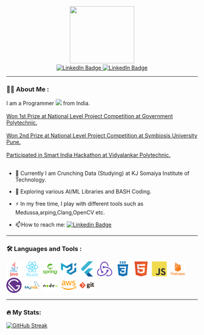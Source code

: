

<div id="header" align="center">
  <img src="https://media0.giphy.com/media/wLNuW1tCKRiPmDV5Y4/giphy.webp" width="170" height="150"/>
</div>


<div id="badges" align="center">
 <a href="https://www.linkedin.com/in/haider-jawadwala-073491247"> 
<img src="https://img.shields.io/badge/LinkedIn-blue?style=for-the-badge&logo=linkedin&logoColor=white" alt="LinkedIn Badge"/>
</a>
<a href="https://mail.google.com/mail/u/haidersjawadwala@gmail.com/#compose"> 
<img src="https://img.shields.io/badge/Gmail-D14836?style=for-the-badge&logo=gmail&logoColor=white" alt="LinkedIn Badge"/>
</a>
</div>

---

### :man_technologist: About Me :
I am a Programmer <img src="https://media.giphy.com/media/WUlplcMpOCEmTGBtBW/giphy.gif" width="30"> from India.<br><br>
<a href="https://drive.google.com/file/d/1F6jaLV3wnJJCg5f7fUCQ6GUm9oyBTSVd/view?usp=sharing">
Won 1st Prize at National Level Project Competition at Government Polytechnic.
</a><br><br>
<a href="https://drive.google.com/file/d/1HBquKsnXn8hRbxRtHCD8X9EbgsHPD-S7/view">
Won 2nd Prize at National Level Project Competition at Symbiosis University Pune.
</a><br><br>
<a href="https://drive.google.com/file/d/1BehfhjqMDcsS2QBUr3Gf68SCzcr78I_k/view">
Participated in Smart India Hackathon at Vidyalankar Polytechnic.
</a><br><br>

- :telescope: Currently I am Crunching Data (Studying) at KJ Somaiya Institute of Technology. 

- :seedling: Exploring various AI/ML Libraries and BASH Coding. 

- :zap: In my free time, I play with different tools such as Medussa,arping,Clang,OpenCV etc. 

- :mailbox:How to reach me: [![Linkedin Badge](https://img.shields.io/badge/LinkedIn-blue?style=for-the-badge&logo=linkedin&logoColor=white)](https://www.linkedin.com/in/haider-jawadwala-073491247)

---

### :hammer_and_wrench: Languages and Tools :

<div> 
<img src="https://github.com/devicons/devicon/blob/master/icons/java/java-original-wordmark.svg" title="Java" alt="Java" width="40" height="40"/>&nbsp; 
<img src="https://github.com/devicons/devicon/blob/master/icons/react/react-original-wordmark.svg" title="React" alt="React" width="40" height="40"/>&nbsp; 
<img src="https://github.com/devicons/devicon/blob/master/icons/spring/spring-original-wordmark.svg" title="Spring" alt="Spring" width="40" height="40"/>&nbsp; 
<img src="https://github.com/devicons/devicon/blob/master/icons/materialui/materialui-original.svg" title="Material UI" alt="Material UI" width="40" height="40"/>&nbsp; 
<img src="https://github.com/devicons/devicon/blob/master/icons/flutter/flutter-original.svg" title="Flutter" alt="Flutter" width="40" height="40"/>&nbsp; 
<img src="https://github.com/devicons/devicon/blob/master/icons/redux/redux-original.svg" title="Redux" alt="Redux " width="40" height="40"/>&nbsp; 
<img src="https://github.com/devicons/devicon/blob/master/icons/css3/css3-plain-wordmark.svg" title="CSS3" alt="CSS" width="40" height="40"/>&nbsp; 
<img src="https://github.com/devicons/devicon/blob/master/icons/html5/html5-original.svg" title="HTML5" alt="HTML" width="40" height="40"/>&nbsp; 
<img src="https://github.com/devicons/devicon/blob/master/icons/javascript/javascript-original.svg" title="JavaScript" alt="JavaScript" width="40" height="40"/>&nbsp; 
<img src="https://github.com/devicons/devicon/blob/master/icons/firebase/firebase-plain-wordmark.svg" title="Firebase" alt="Firebase" width="40" height="40"/>&nbsp; 
<img src="https://github.com/devicons/devicon/blob/master/icons/gatsby/gatsby-original.svg" title="Gatsby" alt="Gatsby" width="40" height="40"/>&nbsp; 
<img src="https://github.com/devicons/devicon/blob/master/icons/mysql/mysql-original-wordmark.svg" title="MySQL" alt="MySQL" width="40" height="40"/>&nbsp; 
<img src="https://github.com/devicons/devicon/blob/master/icons/nodejs/nodejs-original-wordmark.svg" title="NodeJS" alt="NodeJS" width="40" height="40"/>&nbsp; 
<img src="https://github.com/devicons/devicon/blob/master/icons/amazonwebservices/amazonwebservices-plain-wordmark.svg" title="AWS" alt="AWS" width="40" height="40"/>&nbsp; 
<img src="https://github.com/devicons/devicon/blob/master/icons/git/git-original-wordmark.svg" title="Git" **alt="Git" width="40" height="40"/> 
</div>

--- 
### :fire: My Stats:

[![GitHub Streak](https://github-readme-streak-stats.herokuapp.com?user=Haider-Jawadwala&theme=tokyonight_duo&date_format=M%20j%5B%2C%20Y%5D)](https://git.io/streak-stats)


